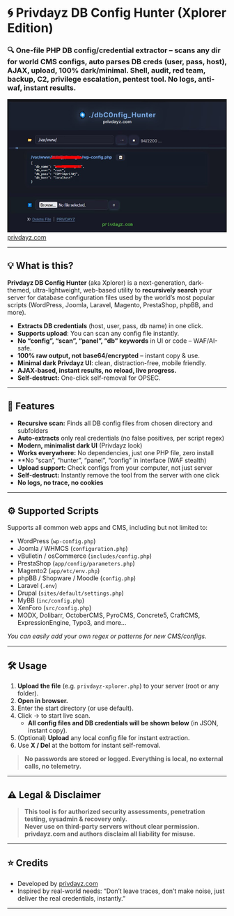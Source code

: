 # 🌀 Privdayz DB Config Hunter (Xplorer Edition)
### 🔍 One-file PHP DB config/credential extractor – scans any dir for world CMS configs, auto parses DB creds (user, pass, host), AJAX, upload, 100% dark/minimal. Shell, audit, red team, backup, C2, privilege escalation, pentest tool. No logs, anti-waf, instant results.
![privdayz db config](dbconfig.jpg)
[privdayz.com](https://privdayz.com) 

---

## 💡 What is this?

**Privdayz DB Config Hunter** (aka Xplorer) is a next-generation, dark-themed, ultra-lightweight, web-based utility to **recursively search** your server for database configuration files used by the world’s most popular scripts (WordPress, Joomla, Laravel, Magento, PrestaShop, phpBB, and more).

- **Extracts DB credentials** (host, user, pass, db name) in one click.
- **Supports upload**: You can scan any config file instantly.
- **No “config”, “scan”, “panel”, “db” keywords** in UI or code – WAF/AI-safe.
- **100% raw output, not base64/encrypted** – instant copy & use.
- **Minimal dark Privdayz UI**: clean, distraction-free, mobile friendly.
- **AJAX-based, instant results, no reload, live progress.**
- **Self-destruct:** One-click self-removal for OPSEC.

---

## 🚀 Features

- **Recursive scan:** Finds all DB config files from chosen directory and subfolders
- **Auto-extracts** only real credentials (no false positives, per script regex)
- **Modern, minimalist dark UI** (Privdayz look)
- **Works everywhere:** No dependencies, just one PHP file, zero install
- **No “scan”, “hunter”, “panel”, “config” in interface (WAF stealth)
- **Upload support:** Check configs from your computer, not just server
- **Self-destruct:** Instantly remove the tool from the server with one click
- **No logs, no trace, no cookies**

---

## ⚙️ Supported Scripts

Supports all common web apps and CMS, including but not limited to:

- WordPress (`wp-config.php`)
- Joomla / WHMCS (`configuration.php`)
- vBulletin / osCommerce (`includes/config.php`)
- PrestaShop (`app/config/parameters.php`)
- Magento2 (`app/etc/env.php`)
- phpBB / Shopware / Moodle (`config.php`)
- Laravel (`.env`)
- Drupal (`sites/default/settings.php`)
- MyBB (`inc/config.php`)
- XenForo (`src/config.php`)
- MODX, Dolibarr, OctoberCMS, PyroCMS, Concrete5, CraftCMS, ExpressionEngine, Typo3, and more…

*You can easily add your own regex or patterns for new CMS/configs.*

---

## 🛠️ Usage

1. **Upload the file** (e.g. `privdayz-xplorer.php`) to your server (root or any folder).
2. **Open in browser.**
3. Enter the start directory (or use default).
4. Click → to start live scan.  
   - **All config files and DB credentials will be shown below** (in JSON, instant copy).
5. (Optional) **Upload** any local config file for instant extraction.
6. Use **X / Del** at the bottom for instant self-removal.

> **No passwords are stored or logged. Everything is local, no external calls, no telemetry.**

---

## ⚠️ Legal & Disclaimer

> **This tool is for authorized security assessments, penetration testing, sysadmin & recovery only.  
> Never use on third-party servers without clear permission.  
> privdayz.com and authors disclaim all liability for misuse.**

---

## ⭐ Credits

- Developed by [privdayz.com](https://privdayz.com)
- Inspired by real-world needs: “Don’t leave traces, don’t make noise, just deliver the real credentials, instantly.”

---

